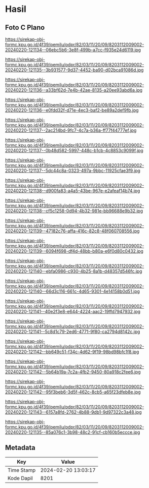 # Hasil

## Foto C Plano

https://sirekap-obj-formc.kpu.go.id/4f39/pemilu/pdpr/82/03/11/20/09/8203112009002-20240220-121134--06ebc5b6-3e8f-499b-a7cc-f935e24d6119.jpg

https://sirekap-obj-formc.kpu.go.id/4f39/pemilu/pdpr/82/03/11/20/09/8203112009002-20240220-121135--3b931577-9d37-4452-ba90-d02bca91086d.jpg

https://sirekap-obj-formc.kpu.go.id/4f39/pemilu/pdpr/82/03/11/20/09/8203112009002-20240220-121136--a33bf62d-7e4b-42ae-8135-a20ee93abd6a.jpg

https://sirekap-obj-formc.kpu.go.id/4f39/pemilu/pdpr/82/03/11/20/09/8203112009002-20240220-121136--e0fdd32f-d71e-4ec3-baf2-be89a2def9fb.jpg

https://sirekap-obj-formc.kpu.go.id/4f39/pemilu/pdpr/82/03/11/20/09/8203112009002-20240220-121137--2ac214bd-9fc7-4c7a-b36a-ff77f44777ef.jpg

https://sirekap-obj-formc.kpu.go.id/4f39/pemilu/pdpr/82/03/11/20/09/8203112009002-20240220-121137--0b48d582-5997-448c-b1cb-4c8853c9099f.jpg

https://sirekap-obj-formc.kpu.go.id/4f39/pemilu/pdpr/82/03/11/20/09/8203112009002-20240220-121137--5dc44c8a-0323-497a-9bbc-11925cfae3f9.jpg

https://sirekap-obj-formc.kpu.go.id/4f39/pemilu/pdpr/82/03/11/20/09/8203112009002-20240220-121138--d900fa83-a4a5-43be-967e-e2afeaf14b74.jpg

https://sirekap-obj-formc.kpu.go.id/4f39/pemilu/pdpr/82/03/11/20/09/8203112009002-20240220-121138--cf5c1258-0d94-4b32-981e-bb96688e9b32.jpg

https://sirekap-obj-formc.kpu.go.id/4f39/pemilu/pdpr/82/03/11/20/09/8203112009002-20240220-121139--47182c76-affa-416c-82c8-48f060708556.jpg

https://sirekap-obj-formc.kpu.go.id/4f39/pemilu/pdpr/82/03/11/20/09/8203112009002-20240220-121139--6094f698-df4d-48bb-b80a-e6f0d80c0432.jpg

https://sirekap-obj-formc.kpu.go.id/4f39/pemilu/pdpr/82/03/11/20/09/8203112009002-20240220-121140--ebfa0986-c930-4b25-8a1b-d48357d546fc.jpg

https://sirekap-obj-formc.kpu.go.id/4f39/pemilu/pdpr/82/03/11/20/09/8203112009002-20240220-121140--66d3c116-661c-4d65-9301-4e14158b0d51.jpg

https://sirekap-obj-formc.kpu.go.id/4f39/pemilu/pdpr/82/03/11/20/09/8203112009002-20240220-121141--40e2f3e8-e644-4224-aac2-19ffd7947932.jpg

https://sirekap-obj-formc.kpu.go.id/4f39/pemilu/pdpr/82/03/11/20/09/8203112009002-20240220-121141--5c8d1c79-2ed6-4771-9f80-ca2794d8142c.jpg

https://sirekap-obj-formc.kpu.go.id/4f39/pemilu/pdpr/82/03/11/20/09/8203112009002-20240220-121142--bb649c51-f34c-4d62-9f19-98bd98bfc1f8.jpg

https://sirekap-obj-formc.kpu.go.id/4f39/pemilu/pdpr/82/03/11/20/09/8203112009002-20240220-121142--5b64b19a-7c2a-4fb2-9450-80a918c2fee6.jpg

https://sirekap-obj-formc.kpu.go.id/4f39/pemilu/pdpr/82/03/11/20/09/8203112009002-20240220-121142--95f3beb6-3d5f-462c-8cb5-a65f23dfeb8e.jpg

https://sirekap-obj-formc.kpu.go.id/4f39/pemilu/pdpr/82/03/11/20/09/8203112009002-20240220-121143--6157a8fd-2762-4b88-9db1-9d97322c3a48.jpg

https://sirekap-obj-formc.kpu.go.id/4f39/pemilu/pdpr/82/03/11/20/09/8203112009002-20240220-121135--85a076c1-3b98-48c2-91cf-cb160b5eccce.jpg


## Metadata

| Key        | Value               |
| ---------- | ------------------- |
| Time Stamp | 2024-02-20 13:03:17 |
| Kode Dapil | 8201                |



